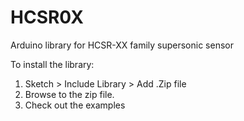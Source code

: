 # HCSR0X
Arduino library for HCSR-XX family supersonic sensor

To install the library:
1. Sketch > Include Library > Add .Zip file
2. Browse to the zip file.
3. Check out the examples

